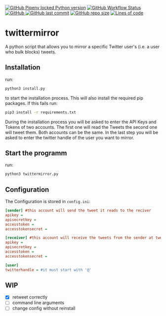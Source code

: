 [![GitHub Pipenv locked Python version](https://img.shields.io/github/pipenv/locked/python-version/gjelbrim/twittermirror?style=flat-square)](https://github.com/gjelbrim/twittermirror)
[![GitHub Workflow Status](https://img.shields.io/github/workflow/status/gjelbrim/twittermirror/Pylint?style=flat-square)](https://github.com/gjelbrim/twittermirror/actions/workflows/pylint.yml)
[![GitHub](https://img.shields.io/github/license/gjelbrim/twittermirror?style=flat-square)
](https://github.com/gjelbrim/twittermirror/blob/main/LICENSE)
[![GitHub last commit](https://img.shields.io/github/last-commit/gjelbrim/twittermirror?style=flat-square)](https://github.com/gjelbrim/twittermirror/commits/main)
[![GitHub repo size](https://img.shields.io/github/repo-size/gjelbrim/twittermirror?style=flat-square)](https://github.com/gjelbrim/twittermirror)
[![Lines of code](https://img.shields.io/tokei/lines/github/gjelbrim/twittermirror?style=flat-square)](https://github.com/gjelbrim/twittermirror)



# twittermirror

A python script that allows you to mirror a specific Twitter user's (i.e. a user who bulk blocks) tweets.

## Installation

run:

```bash
python3 install.py
```

to start the installation process. This will also install the required pip packages. If this fails run:

```bash
pip3 install -r requirements.txt
```

During the installation process you will be asked to enter the API Keys and Tokens of two accounts. The first one will read the Tweets the second one will tweet them. Both accounts can be the same. In the last step you will be asked to enter the twitter handle of the user you want to mirror.

## Start the programm

run:

```bash
python3 twittermirror.py
```

## Configuration

The Configuration is stored in `config.ini`:

```ini
[sender] #this account will send the tweet it reads to the reciver
apikey = 
apisecretkey = 
accesstoken = 
accesstokensecret = 

[receiver] #this account will receive the tweets from the sender at tweet them
apikey = 
apisecretkey = 
accesstoken = 
accesstokensecret = 

[user]
twitterhandle = #it must start with '@'
```
## WIP

- [X] retweet correctly
- [ ] command line arguments
- [ ] change config without reinstall